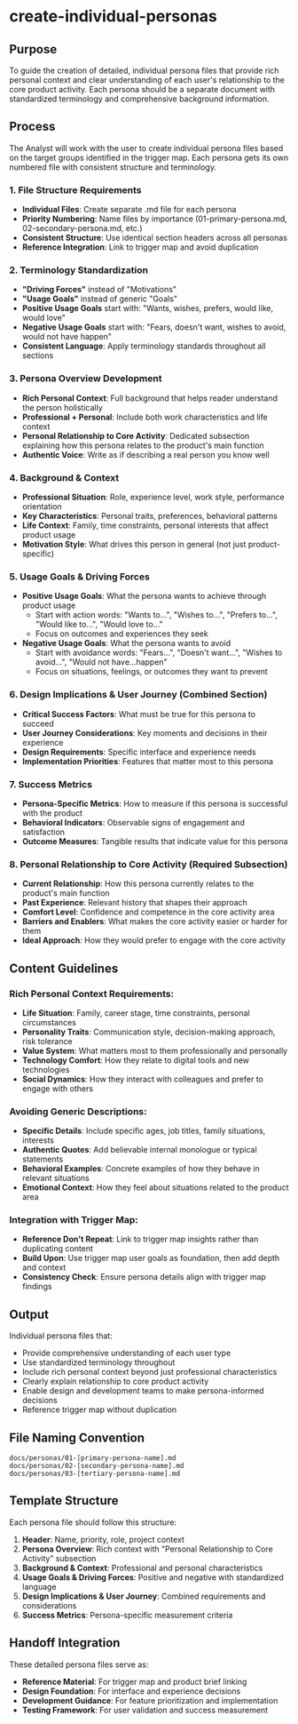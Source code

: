 # create-individual-personas

## Purpose

To guide the creation of detailed, individual persona files that provide rich personal context and clear understanding of each user's relationship to the core product activity. Each persona should be a separate document with standardized terminology and comprehensive background information.

## Process

The Analyst will work with the user to create individual persona files based on the target groups identified in the trigger map. Each persona gets its own numbered file with consistent structure and terminology.

### 1. File Structure Requirements
- **Individual Files**: Create separate .md file for each persona
- **Priority Numbering**: Name files by importance (01-primary-persona.md, 02-secondary-persona.md, etc.)
- **Consistent Structure**: Use identical section headers across all personas
- **Reference Integration**: Link to trigger map and avoid duplication

### 2. Terminology Standardization
- **"Driving Forces"** instead of "Motivations"
- **"Usage Goals"** instead of generic "Goals"
- **Positive Usage Goals** start with: "Wants, wishes, prefers, would like, would love"
- **Negative Usage Goals** start with: "Fears, doesn't want, wishes to avoid, would not have happen"
- **Consistent Language**: Apply terminology standards throughout all sections

### 3. Persona Overview Development
- **Rich Personal Context**: Full background that helps reader understand the person holistically
- **Professional + Personal**: Include both work characteristics and life context
- **Personal Relationship to Core Activity**: Dedicated subsection explaining how this persona relates to the product's main function
- **Authentic Voice**: Write as if describing a real person you know well

### 4. Background & Context
- **Professional Situation**: Role, experience level, work style, performance orientation
- **Key Characteristics**: Personal traits, preferences, behavioral patterns
- **Life Context**: Family, time constraints, personal interests that affect product usage
- **Motivation Style**: What drives this person in general (not just product-specific)

### 5. Usage Goals & Driving Forces
- **Positive Usage Goals**: What the persona wants to achieve through product usage
  - Start with action words: "Wants to...", "Wishes to...", "Prefers to...", "Would like to...", "Would love to..."
  - Focus on outcomes and experiences they seek
- **Negative Usage Goals**: What the persona wants to avoid
  - Start with avoidance words: "Fears...", "Doesn't want...", "Wishes to avoid...", "Would not have...happen"
  - Focus on situations, feelings, or outcomes they want to prevent

### 6. Design Implications & User Journey (Combined Section)
- **Critical Success Factors**: What must be true for this persona to succeed
- **User Journey Considerations**: Key moments and decisions in their experience
- **Design Requirements**: Specific interface and experience needs
- **Implementation Priorities**: Features that matter most to this persona

### 7. Success Metrics
- **Persona-Specific Metrics**: How to measure if this persona is successful with the product
- **Behavioral Indicators**: Observable signs of engagement and satisfaction
- **Outcome Measures**: Tangible results that indicate value for this persona

### 8. Personal Relationship to Core Activity (Required Subsection)
- **Current Relationship**: How this persona currently relates to the product's main function
- **Past Experience**: Relevant history that shapes their approach
- **Comfort Level**: Confidence and competence in the core activity area
- **Barriers and Enablers**: What makes the core activity easier or harder for them
- **Ideal Approach**: How they would prefer to engage with the core activity

## Content Guidelines

### Rich Personal Context Requirements:
- **Life Situation**: Family, career stage, time constraints, personal circumstances
- **Personality Traits**: Communication style, decision-making approach, risk tolerance
- **Value System**: What matters most to them professionally and personally
- **Technology Comfort**: How they relate to digital tools and new technologies
- **Social Dynamics**: How they interact with colleagues and prefer to engage with others

### Avoiding Generic Descriptions:
- **Specific Details**: Include specific ages, job titles, family situations, interests
- **Authentic Quotes**: Add believable internal monologue or typical statements
- **Behavioral Examples**: Concrete examples of how they behave in relevant situations
- **Emotional Context**: How they feel about situations related to the product area

### Integration with Trigger Map:
- **Reference Don't Repeat**: Link to trigger map insights rather than duplicating content
- **Build Upon**: Use trigger map user goals as foundation, then add depth and context
- **Consistency Check**: Ensure persona details align with trigger map findings

## Output

Individual persona files that:
- Provide comprehensive understanding of each user type
- Use standardized terminology throughout
- Include rich personal context beyond just professional characteristics
- Clearly explain relationship to core product activity
- Enable design and development teams to make persona-informed decisions
- Reference trigger map without duplication

## File Naming Convention

```
docs/personas/01-[primary-persona-name].md
docs/personas/02-[secondary-persona-name].md
docs/personas/03-[tertiary-persona-name].md
```

## Template Structure

Each persona file should follow this structure:
1. **Header**: Name, priority, role, project context
2. **Persona Overview**: Rich context with "Personal Relationship to Core Activity" subsection
3. **Background & Context**: Professional and personal characteristics
4. **Usage Goals & Driving Forces**: Positive and negative with standardized language
5. **Design Implications & User Journey**: Combined requirements and considerations
6. **Success Metrics**: Persona-specific measurement criteria

## Handoff Integration

These detailed persona files serve as:
- **Reference Material**: For trigger map and product brief linking
- **Design Foundation**: For interface and experience decisions
- **Development Guidance**: For feature prioritization and implementation
- **Testing Framework**: For user validation and success measurement
